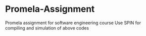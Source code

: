 # Promela-Assignment
Promela assignment for software engineering course
Use SPIN for compiling and simulation of above codes

